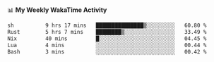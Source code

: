<!--
**stamp711/stamp711** is a ✨ _special_ ✨ repository because its `README.md` (this file) appears on your GitHub profile.

Here are some ideas to get you started:

- 🔭 I’m currently working on ...
- 🌱 I’m currently learning ...
- 👯 I’m looking to collaborate on ...
- 🤔 I’m looking for help with ...
- 💬 Ask me about ...
- 📫 How to reach me: ...
- 😄 Pronouns: ...
- ⚡ Fun fact: ...
-->

📊 **My Weekly WakaTime Activity**

<!--START_SECTION:waka-->

```txt
sh          9 hrs 17 mins   ███████████████▒░░░░░░░░░   60.80 %
Rust        5 hrs 7 mins    ████████▒░░░░░░░░░░░░░░░░   33.49 %
Nix         40 mins         █░░░░░░░░░░░░░░░░░░░░░░░░   04.45 %
Lua         4 mins          ░░░░░░░░░░░░░░░░░░░░░░░░░   00.44 %
Bash        3 mins          ░░░░░░░░░░░░░░░░░░░░░░░░░   00.42 %
```

<!--END_SECTION:waka-->
